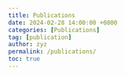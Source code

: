 ```yaml
---
title: Publications
date: 2024-02-28 14:00:00 +0800
categories: [Publications]
tag: [publication]
author: zyz
permalink: /publications/
toc: true
---
```


